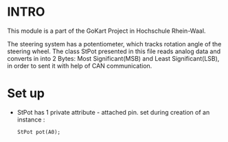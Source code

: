 # INTRO
This module is a part of the GoKart Project in Hochschule Rhein-Waal.

The steering system has a potentiometer, which tracks rotation angle of the steering wheel. The class StPot presented in this file reads analog data and converts in into 2 Bytes: Most Significant(MSB) and Least Significant(LSB), in order to sent it with help of CAN communication.


# Set up
<ul>
  <li><p>StPot has 1 private attribute - attached pin. set during creation of an instance :</li>
    <code>StPot pot(A0);</code></p>
</ul>
